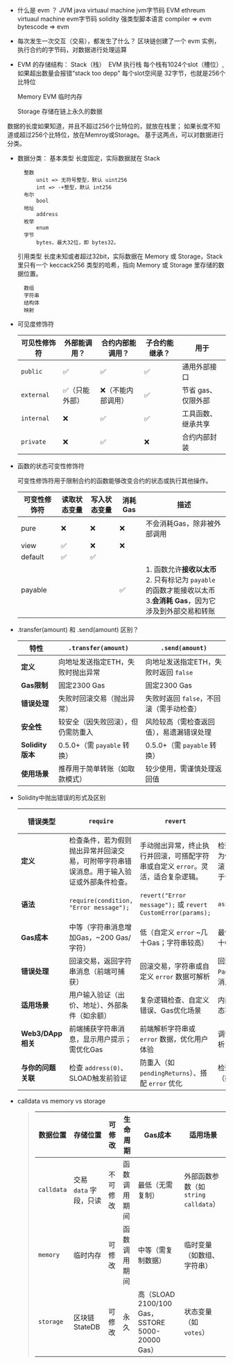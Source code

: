 * 什么是 evm ？
    JVM java virtuaul machine jvm字节码
    EVM ethreum virtuaul machine evm字节码
    solidity 强类型脚本语言 compiler => evm bytescode => evm

* 每次发生一次交互（交易），都发生了什么？
    区块链创建了一个 evm 实例，执行合约的字节码，对数据进行处理运算

* EVM 的存储结构：
    Stack（栈）
  ​	    EVM 执行栈
  ​        每个栈有1024个slot（槽位）,如果超出数量会报错“stack too depp"
  ​        每个slot空间是 32字节，也就是256个比特位
  
    Memory
        EVM 临时内存
  
    Storage
        存储在链上永久的数据

数据的长度如果知道，并且不超过256个比特位的，就放在栈里；
如果长度不知道或超过256个比特位，放在Memroy或Storage。
基于这两点，可以对数据进行分类。

* 数据分类：
      基本类型
          长度固定，实际数据就在 Stack

        整数
            unit => 无符号整型，默认 uint256
            int => -+整型，默认 int256
        布尔
            bool
        地址
            address
        枚举
            enum
        字节
            bytes，最大32位，即 bytes32。
  
    引用类型
        长度未知或者超过32bit，实际数据在 Memory 或 Storage，Stack 里只有一个 keccack256 类型的哈希，指向 Memory 或 Storage 里存储的数据位置。
  
        数组
        字符串
        结构体
        映射

* 可见度修饰符

  | 可见性修饰符 | 外部能调用？  | 合约内部能调用？  | 子合约能继承？ | 用于               |
  | ------------ | ------------- | ----------------- | -------------- | ------------------ |
  | `public`     | ✅             | ✅                 | ✅              | 通用外部接口       |
  | `external`   | ✅（只能外部） | ❌（不能内部调用） | ✅              | 节省 gas、仅限外部 |
  | `internal`   | ❌             | ✅                 | ✅              | 工具函数、继承共享 |
  | `private`    | ❌             | ✅                 | ❌              | 合约内部封装       |

* 函数的状态可变性修饰符

  可变性修饰符用于限制合约的函数能够改变合约的状态或执行其他操作。

  | 可变性修饰符 | 读取状态变量 | 写入状态变量 | 消耗Gas | 描述                                                         |
  | ------------ | ------------ | ------------ | ------- | ------------------------------------------------------------ |
  | pure         | ❌            | ❌            | ❌       | 不会消耗Gas，除非被外部调用                                  |
  | view         | ✅            | ❌            | ❌       |                                                              |
  | default      | ✅            | ✅            |         |                                                              |
  | payable      |              |              | ✅       | 1. 函数允许**接收以太币**<br />2. 只有标记为 `payable` 的函数才能接收以太币<br />3.**会消耗 Gas**，因为它涉及到外部交易和转账 |

  

* .transfer(amount) 和 .send(amount) 区别？

  | **特性**         | **`.transfer(amount)`**            | **`.send(amount)`**                      |
  | ---------------- | ---------------------------------- | ---------------------------------------- |
  | **定义**         | 向地址发送指定ETH，失败时抛出异常  | 向地址发送指定ETH，失败时返回 `false`    |
  | **Gas限制**      | 固定2300 Gas                       | 固定2300 Gas                             |
  | **错误处理**     | 失败时回滚交易（抛出异常）         | 失败时返回 `false`，不回滚（需手动检查） |
  | **安全性**       | 较安全（因失败回滚），但仍需防重入 | 风险较高（需检查返回值），易遗漏错误处理 |
  | **Solidity版本** | 0.5.0+（需 `payable` 转换）        | 0.5.0+（需 `payable` 转换）              |
  | **使用场景**     | 推荐用于简单转账（如取款模式）     | 较少使用，需谨慎处理返回值               |
  
* Solidity中抛出错误的形式及区别

  | **错误类型**       | **`require`**                                                | **`revert`**                                                 | **`assert`**                                                 | **`error`（与 `revert` 配合）**                              |
  | ------------------ | ------------------------------------------------------------ | ------------------------------------------------------------ | ------------------------------------------------------------ | ------------------------------------------------------------ |
  | **定义**           | 检查条件，若为假则抛出异常并回滚交易，可附带字符串错误消息。用于输入验证或外部条件检查。 | 手动抛出异常，终止执行并回滚，可搭配字符串或自定义 `error`。灵活，适合复杂逻辑。 | 检查内部不变量，若为假则抛出异常并回滚，通常无消息。用于调试或致命错误。 | 定义自定义错误类型，与 `revert` 配合抛出，传递参数而非字符串，Gas效率高。 |
  | **语法**           | `require(condition, "Error message");`                       | `revert("Error message");` 或 `revert CustomError(params);`  | `assert(condition);`                                         | `error CustomError(type param);`  `revert CustomError(value);` |
  | **Gas成本**        | 中等（字符串消息增加Gas，~200 Gas/字符）                     | 低（自定义 `error` ~几十Gas；字符串较高）                    | 最低（无消息，~几十Gas）                                     | 最低（仅传递错误标识和参数，~几十Gas）                       |
  | **错误处理**       | 回滚交易，返回字符串消息（前端可捕获）                       | 回滚交易，字符串或自定义 `error` 数据可解析                  | 回滚交易，抛出 `Panic` 错误（无详细消息，难以解析）          | 回滚交易，错误名和参数可解析（前端友好）                     |
  | **适用场景**       | 用户输入验证（出价、地址）、外部条件（如余额）               | 复杂逻辑检查、自定义错误、Gas优化场景                        | 内部逻辑错误（如状态不一致）、调试                           | 替代字符串错误，优化Gas，复杂逻辑检查                        |
  | **Web3/DApp相关**  | 前端捕获字符串消息，显示用户提示；需优化Gas                  | 前端解析字符串或 `error` 数据，优化用户体验                  | 调试用，前端难以解析，生产环境少用                           | 前端解析错误名和参数，提供精确提示；Gas高效                  |
  | **与你的问题关联** | 检查 `address(0)`、SLOAD触发前验证                           | 防重入（如 `pendingReturns`）、搭配 `error` 优化             | 检查Storage一致性（如SLOAD后验证）                           | 结合 `revert` 优化 `NoFunds`、`ZeroAddress` 等错误           |

* calldata vs memory vs storage

  > | **数据位置** | **存储位置**           | **可修改** | **生命周期** | **Gas成本**                                     | **适用场景**                        |
  > | ------------ | ---------------------- | ---------- | ------------ | ----------------------------------------------- | ----------------------------------- |
  > | `calldata`   | 交易 `data` 字段，只读 | 不可修改   | 函数调用期间 | 最低（无需复制）                                | 外部函数参数（如`string calldata`） |
  > | `memory`     | 临时内存               | 可修改     | 函数调用期间 | 中等（需复制数据）                              | 临时变量（如数组、字符串）          |
  > | `storage`    | 区块链StateDB          | 可修改     | 永久         | 高（SLOAD 2100/100 Gas，SSTORE 5000-20000 Gas） | 状态变量（如`votes`）               |
